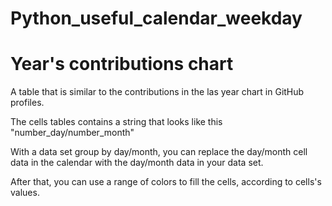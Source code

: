 # Python_useful_calendar_weekday
# Year's contributions chart

A table that is similar to the contributions in the las year chart in GitHub profiles.

The cells tables contains a string that looks like this "number_day/number_month"

With a data set group by day/month, you can replace the day/month cell data in the calendar with 
the day/month data in your data set.

After that, you can use a range of colors to fill the cells, according to cells's values.
